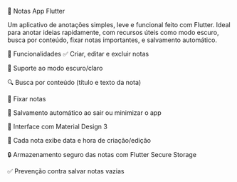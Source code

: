 📝 Notas App Flutter

Um aplicativo de anotações simples, leve e funcional feito com Flutter. Ideal para anotar ideias rapidamente, com recursos úteis como modo escuro, busca por conteúdo, fixar notas importantes, e salvamento automático.

📱 Funcionalidades
✅ Criar, editar e excluir notas

🌙 Suporte ao modo escuro/claro

🔍 Busca por conteúdo (título e texto da nota)

📌 Fixar notas

💾 Salvamento automático ao sair ou minimizar o app

🧠 Interface com Material Design 3

📅 Cada nota exibe data e hora de criação/edição

🔒 Armazenamento seguro das notas com Flutter Secure Storage

✅ Prevenção contra salvar notas vazias

